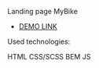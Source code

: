 Landing page MyBike

- [DEMO LINK](https://oleksandrnikora.github.io/MyBike-landing/)

Used technologies:

HTML
CSS/SCSS
BEM
JS
